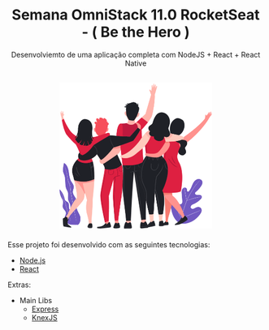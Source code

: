 <h1 align="center">
Semana OmniStack 11.0 RocketSeat - ( Be the Hero )
</h1>
<p align="center">
Desenvolviemto de uma aplicação completa com NodeJS + React + React Native
</p>

<h2 align="center">
<img src=".github/heroes.png" width="300" ></img>
</h2>

Esse projeto foi desenvolvido com as seguintes tecnologias:

- [Node.js](https://nodejs.org/en/)
- [React](https://reactjs.org)

Extras:

- Main Libs
  - [Express](https://expressjs.com/pt-br/)
  - [KnexJS](http://knexjs.org/)

